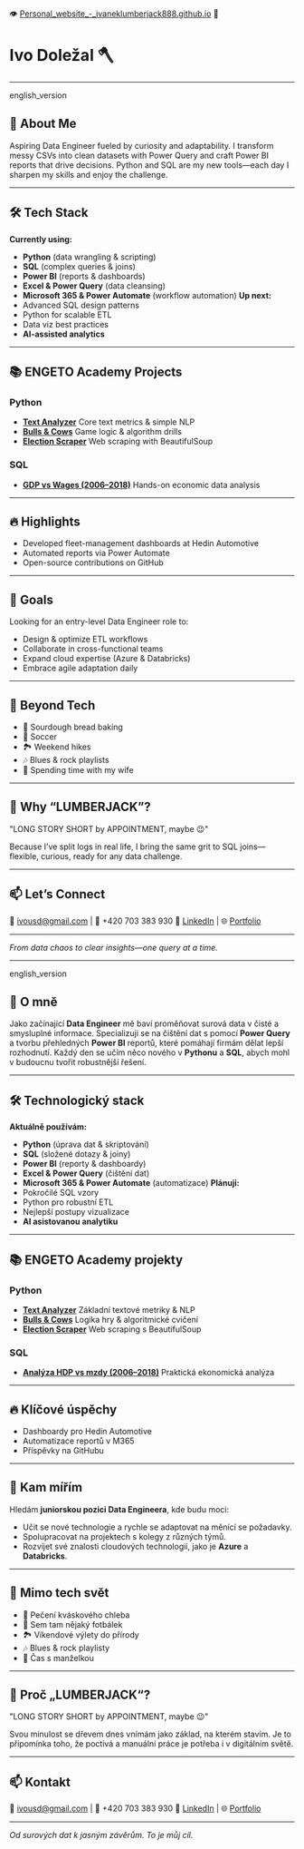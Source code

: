 

👁️ [Personal_website_-_ivaneklumberjack888.github.io](https://ivaneklumberjack888.github.io/) 👀 


# **Ivo Doležal 🪓**

---
english_version
## 🚀 About Me
Aspiring Data Engineer fueled by curiosity and adaptability. I transform messy CSVs into clean datasets with Power Query and craft Power BI reports that drive decisions. Python and SQL are my new tools—each day I sharpen my skills and enjoy the challenge.

---
## 🛠 Tech Stack
**Currently using:**
- **Python** (data wrangling & scripting)
- **SQL** (complex queries & joins)
- **Power BI** (reports & dashboards)
- **Excel & Power Query** (data cleansing)
- **Microsoft 365 & Power Automate** (workflow automation)
**Up next:**
- Advanced SQL design patterns
- Python for scalable ETL
- Data viz best practices
- **AI-assisted analytics**

---
## 📚 ENGETO Academy Projects
### Python
- **[Text Analyzer](https://github.com/IvanekLumberjack888/text_analyzer)**
  Core text metrics & simple NLP
- **[Bulls & Cows](https://github.com/IvanekLumberjack888/Bulls-and-Cows)**
  Game logic & algorithm drills
- **[Election Scraper](https://github.com/IvanekLumberjack888/Elections-Scraper)**
  Web scraping with BeautifulSoup
### SQL
- **[GDP vs Wages (2006–2018)](https://github.com/IvanekLumberjack888/sql-projekt-engeto)**
  Hands-on economic data analysis

---
## 🔥 Highlights
- Developed fleet-management dashboards at Hedin Automotive
- Automated reports via Power Automate
- Open-source contributions on GitHub

---
## 🌱 Goals
Looking for an entry-level Data Engineer role to:
- Design & optimize ETL workflows
- Collaborate in cross-functional teams
- Expand cloud expertise (Azure & Databricks)
- Embrace agile adaptation daily

---
## 🌟 Beyond Tech
- 🥖 Sourdough bread baking
- 🤾 Soccer
- 🏞️ Weekend hikes
- 🎶 Blues & rock playlists
- 💑 Spending time with my wife

---
## 🤔 Why “LUMBERJACK”?

"LONG STORY SHORT by APPOINTMENT, maybe 😉"

Because I’ve split logs in real life, I bring the same grit to SQL joins—flexible, curious, ready for any data challenge.

---
## 📫 Let’s Connect
📧 ivousd@gmail.com | 📱 +420 703 383 930
🔗 [LinkedIn](https://www.linkedin.com/in/ivodolezal888) | 🌐 [Portfolio](https://ivaneklumberjack888.github.io/)

---
*From data chaos to clear insights—one query at a time.*

---
english_version
## 🚀 O mně
Jako začínající **Data Engineer** mě baví proměňovat surová data v čisté a smysluplné informace. Specializuji se na čištění dat s pomocí **Power Query** a tvorbu přehledných **Power BI** reportů, které pomáhají firmám dělat lepší rozhodnutí. Každý den se učím něco nového v **Pythonu** a **SQL**, abych mohl v budoucnu tvořit robustnější řešení.

---
## 🛠 Technologický stack
**Aktuálně používám:**
- **Python** (úprava dat & skriptování)
- **SQL** (složené dotazy & joiny)
- **Power BI** (reporty & dashboardy)
- **Excel & Power Query** (čištění dat)
- **Microsoft 365 & Power Automate** (automatizace)
**Plánuji:**
- Pokročilé SQL vzory
- Python pro robustní ETL
- Nejlepší postupy vizualizace
- **AI asistovanou analytiku**

---
## 📚 ENGETO Academy projekty
### Python
- **[Text Analyzer](https://github.com/IvanekLumberjack888/text_analyzer)**
  Základní textové metriky & NLP
- **[Bulls & Cows](https://github.com/IvanekLumberjack888/Bulls-and-Cows)**
  Logika hry & algoritmické cvičení
- **[Election Scraper](https://github.com/IvanekLumberjack888/Elections-Scraper)**
  Web scraping s BeautifulSoup
### SQL
- **[Analýza HDP vs mzdy (2006–2018)](https://github.com/IvanekLumberjack888/sql-projekt-engeto)**
  Praktická ekonomická analýza

---
## 🔥 Klíčové úspěchy
- Dashboardy pro Hedin Automotive
- Automatizace reportů v M365
- Příspěvky na GitHubu

---
## 🌱 Kam mířím
Hledám **juniorskou pozici Data Engineera**, kde budu moci:
- Učit se nové technologie a rychle se adaptovat na měnící se požadavky.
- Spolupracovat na projektech s kolegy z různých týmů.
- Rozvíjet své znalosti cloudových technologií, jako je **Azure** a **Databricks**.

---
## 🌟 Mimo tech svět
- 🥖 Pečení kváskového chleba
- 🤾 Sem tam nějaký fotbálek
- 🏞️ Víkendové výlety do přírody
- 🎶 Blues & rock playlisty
- 💑 Čas s manželkou

---
## 🤔 Proč „LUMBERJACK“?

"LONG STORY SHORT by APPOINTMENT, maybe 😉"

Svou minulost se dřevem dnes vnímám jako základ, na kterém stavím. Je to připomínka toho, že poctivá a manuální práce je potřeba i v digitálním světě.

---
## 📫 Kontakt
📧 ivousd@gmail.com | 📱 +420 703 383 930
🔗 [LinkedIn](https://www.linkedin.com/in/ivodolezal888) | 🌐 [Portfolio](https://ivaneklumberjack888.github.io/)

---
*Od surových dat k jasným závěrům. To je můj cíl.*
